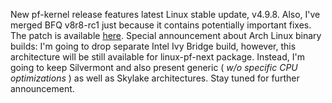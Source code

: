 New pf-kernel release features latest Linux stable update, v4.9.8. Also, I've
merged BFQ v8r8-rc1 just because it contains potentially important fixes. The
patch is available
[here](https://pf.natalenko.name/sources/4.9/patch-4.9-pf5.xz). Special
announcement about Arch Linux binary builds: I'm going to drop separate Intel
Ivy Bridge build, however, this architecture will be still available for
linux-pf-next package. Instead, I'm going to keep Silvermont and also present
generic ( _w/o specific CPU optimizations_ ) as well as Skylake architectures.
Stay tuned for further announcement.

